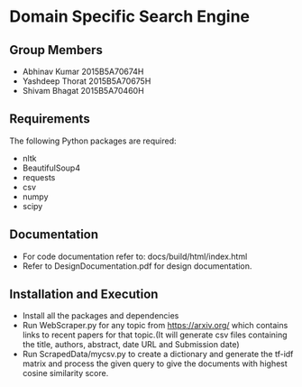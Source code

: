 # Domain Specific Search Engine

## Group Members
+ Abhinav Kumar 2015B5A70674H
+ Yashdeep Thorat 2015B5A70675H
+ Shivam Bhagat 2015B5A70460H

## Requirements
The following Python packages are required:
+ nltk
+ BeautifulSoup4
+ requests
+ csv
+ numpy
+ scipy

## Documentation
+ For code documentation refer to: docs/build/html/index.html
+ Refer to DesignDocumentation.pdf for design documentation.

## Installation and Execution
+ Install all the packages and dependencies
+ Run WebScraper.py for any topic from https://arxiv.org/ which contains links to recent
papers for that topic.(It will generate csv files containing the title, authors, abstract, date
URL and Submission date)
+ Run ScrapedData/mycsv.py to create a dictionary and generate the tf-idf matrix
and process the given query to give the documents with highest cosine similarity score.  
